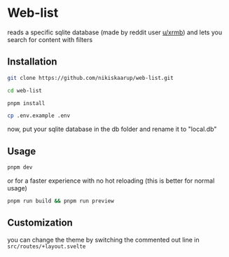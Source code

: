 # Web-list

reads a specific sqlite database (made by reddit user [u/xrmb](https://www.reddit.com/u/xrmb/)) and lets you search for content with filters

## Installation

```bash
git clone https://github.com/nikiskaarup/web-list.git
```

```bash
cd web-list
```

```bash
pnpm install
```

```bash
cp .env.example .env
```

now, put your sqlite database in the db folder and rename it to "local.db"

## Usage

```bash
pnpm dev
```

or for a faster experience with no hot reloading (this is better for normal usage)

```bash
pnpm run build && pnpm run preview
```

## Customization

you can change the theme by switching the commented out line in `src/routes/+layout.svelte`
